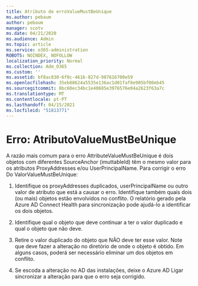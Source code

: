 ```yaml
---
title: Atributo de erroValueMustBeUnique
ms.author: pebaum
author: pebaum
manager: scotv
ms.date: 04/21/2020
ms.audience: Admin
ms.topic: article
ms.service: o365-administration
ROBOTS: NOINDEX, NOFOLLOW
localization_priority: Normal
ms.collection: Adm_O365
ms.custom: ''
ms.assetid: bf8ac830-6f0c-4616-827d-987616700e59
ms.openlocfilehash: 35eb88624a5535e136ac1d01faf8e905bf00eb45
ms.sourcegitcommit: 8bc60ec34bc1e40685e3976576e04a2623f63a7c
ms.translationtype: MT
ms.contentlocale: pt-PT
ms.lasthandoff: 04/15/2021
ms.locfileid: "51813771"
---
```

# <a name="error-attributevaluemustbeunique"></a>Erro: AtributoValueMustBeUnique

A razão mais comum para o erro AttributeValueMustBeUnique é dois objetos com diferentes SourceAnchor (imuttableId) têm o mesmo valor para os atributos ProxyAddresses e/ou UserPrincipalName. Para corrigir o erro Do ValorValueMustBeUnique:
  
1. Identifique os proxyAddresses duplicados, userPrincipalName ou outro valor de atributo que está a causar o erro. Identifique também quais dois (ou mais) objetos estão envolvidos no conflito. O relatório gerado pela Azure AD Connect Health para sincronização pode ajudá-lo a identificar os dois objetos.
    
2. Identifique qual o objeto que deve continuar a ter o valor duplicado e qual o objeto que não deve.
    
3. Retire o valor duplicado do objeto que NÃO deve ter esse valor. Note que deve fazer a alteração no diretório de onde o objeto é obtido. Em alguns casos, poderá ser necessário eliminar um dos objetos em conflito.
    
4. Se escoda a alteração no AD das instalações, deixe o Azure AD Ligar sincronizar a alteração para que o erro seja corrigido.
    


